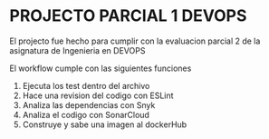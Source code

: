<h1>PROJECTO PARCIAL 1 DEVOPS</h1>
<p>El projecto fue hecho para cumplir con la evaluacion parcial 2 de la asignatura de Ingenieria en DEVOPS</p>
<p>El workflow cumple con las siguientes funciones</p>
<ol>
<li>Ejecuta los test dentro del archivo</li>
<li>Hace una revision del codigo con ESLint</li>
<li>Analiza las dependencias con Snyk</li>
<li>Analiza el codigo con SonarCloud</li>
<li>Construye y sabe una imagen al dockerHub</li>
</ol>
